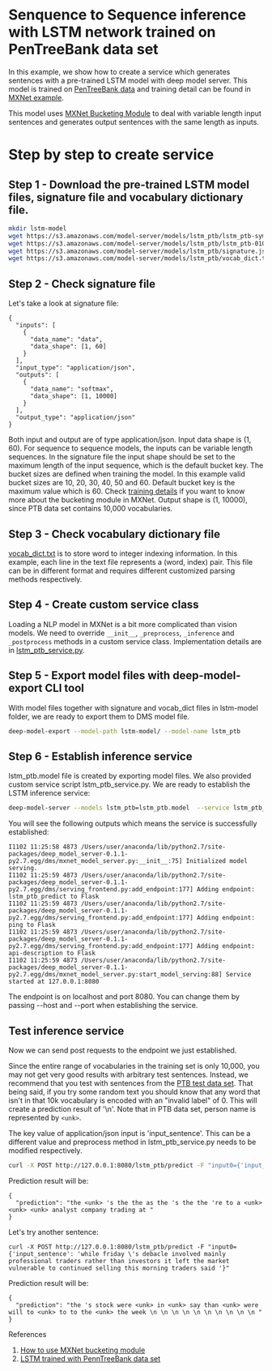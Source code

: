 # Senquence to Sequence inference with LSTM network trained on PenTreeBank data set

In this example, we show how to create a service which generates sentences with a pre-trained LSTM model with deep model server. This model is trained on [PenTreeBank data](https://catalog.ldc.upenn.edu/ldc99t42) and training detail can be found in [MXNet example](https://github.com/apache/incubator-mxnet/tree/master/example/rnn).

This model uses [MXNet Bucketing Module](https://mxnet.incubator.apache.org/how_to/bucketing.html) to deal with variable length input sentences and generates output sentences with the same length as inputs.

# Step by step to create service

## Step 1 - Download the pre-trained LSTM model files, signature file and vocabulary dictionary file.

```bash
mkdir lstm-model
wget https://s3.amazonaws.com/model-server/models/lstm_ptb/lstm_ptb-symbol.json -P lstm-model
wget https://s3.amazonaws.com/model-server/models/lstm_ptb/lstm_ptb-0100.params -P lstm-model
wget https://s3.amazonaws.com/model-server/models/lstm_ptb/signature.json -P lstm-model
wget https://s3.amazonaws.com/model-server/models/lstm_ptb/vocab_dict.txt -P lstm-model
```

## Step 2 - Check signature file

Let's take a look at signature file:
```
{
  "inputs": [
    {
      "data_name": "data",
      "data_shape": [1, 60]
    }
  ],
  "input_type": "application/json",
  "outputs": [
    {
      "data_name": "softmax",
      "data_shape": [1, 10000]
    }
  ],
  "output_type": "application/json"
}
```
Both input and output are of type application/json. Input data shape is (1, 60). For sequence to sequence models, the inputs can be variable length sequences. In the signature file the input shape should be set to the maximum length of the input sequence, which is the default bucket key. The bucket sizes are defined when training the model. In this example valid bucket sizes are 10, 20, 30, 40, 50 and 60. Default bucket key is the maximum value which is 60. Check [training details](https://github.com/apache/incubator-mxnet/blob/master/example/rnn/cudnn_lstm_bucketing.py) if you want to know more about the bucketing module in MXNet. Output shape is (1, 10000), since PTB data set contains 10,000 vocabularies.

## Step 3 - Check vocabulary dictionary file

[vocab_dict.txt](https://s3.amazonaws.com/model-server/models/lstm_ptb/vocab_dict.txt) is to store word to integer indexing information. In this example, each line in the text file represents a (word, index) pair. This file can be in different format and requires different customized parsing methods respectively.

## Step 4 - Create custom service class

Loading a NLP model in MXNet is a bit more complicated than vision models. We need to override `__init__`, `_preprocess`, `_inference` and `_postprocess` methods in a custom service class. Implementation details are in [lstm_ptb_service.py](lstm_ptb_service.py).

## Step 5 - Export model files with deep-model-export CLI tool

With model files together with signature and vocab_dict files in lstm-model folder, we are ready to export them to DMS model file.

```bash
deep-model-export --model-path lstm-model/ --model-name lstm_ptb
```

## Step 6 - Establish inference service

lstm_ptb.model file is created by exporting model files. We also provided custom service script lstm_ptb_service.py. We are ready to establish the LSTM inference service:

```bash
deep-model-server --models lstm_ptb=lstm_ptb.model  --service lstm_ptb_service.py
```
You will see the following outputs which means the service is successfully established:

```
I1102 11:25:58 4873 /Users/user/anaconda/lib/python2.7/site-packages/deep_model_server-0.1.1-py2.7.egg/dms/mxnet_model_server.py:__init__:75] Initialized model serving.
I1102 11:25:59 4873 /Users/user/anaconda/lib/python2.7/site-packages/deep_model_server-0.1.1-py2.7.egg/dms/serving_frontend.py:add_endpoint:177] Adding endpoint: lstm_ptb_predict to Flask
I1102 11:25:59 4873 /Users/user/anaconda/lib/python2.7/site-packages/deep_model_server-0.1.1-py2.7.egg/dms/serving_frontend.py:add_endpoint:177] Adding endpoint: ping to Flask
I1102 11:25:59 4873 /Users/user/anaconda/lib/python2.7/site-packages/deep_model_server-0.1.1-py2.7.egg/dms/serving_frontend.py:add_endpoint:177] Adding endpoint: api-description to Flask
I1102 11:25:59 4873 /Users/user/anaconda/lib/python2.7/site-packages/deep_model_server-0.1.1-py2.7.egg/dms/mxnet_model_server.py:start_model_serving:88] Service started at 127.0.0.1:8080
```

The endpoint is on localhost and port 8080. You can change them by passing --host and --port when establishing the service.

## Test inference service

Now we can send post requests to the endpoint we just established.

Since the entire range of vocabularies in the training set is only 10,000, you may not get very good results with arbitrary test sentences. Instead, we recommend that you test with sentences from the [PTB test data set](https://raw.githubusercontent.com/dmlc/web-data/master/mxnet/ptb/ptb.test.txt). That being said, if you try some random text you should know that any word that isn't in that 10k vocabulary is encoded with an "invalid label" of 0. This will create a prediction result of '\n'. Note that in PTB data set, person name is represented by `<unk>`.

The key value of application/json input is 'input_sentence'. This can be a different value and preprocess method in lstm_ptb_service.py needs to be modified respectively. 

```bash
curl -X POST http://127.0.0.1:8080/lstm_ptb/predict -F "input0={'input_sentence': 'on the exchange floor as soon as ual stopped trading we <unk> for a panic said one top floor trader'}"
```

Prediction result will be:

```
{
  "prediction": "the <unk> 's the the as the 's the the 're to a <unk> <unk> <unk> analyst company trading at "
}
```

Let's try another sentence:

```
curl -X POST http://127.0.0.1:8080/lstm_ptb/predict -F "input0={'input_sentence': 'while friday \'s debacle involved mainly professional traders rather than investors it left the market vulnerable to continued selling this morning traders said '}"
```

Prediction result will be:

```
{
  "prediction": "the 's stock were <unk> in <unk> say than <unk> were will to <unk> to to the <unk> the week \n \n \n \n \n \n \n \n \n \n "
}
```

References
1. [How to use MXNet bucketing module](https://mxnet.incubator.apache.org/how_to/bucketing.html)
2. [LSTM trained with PennTreeBank data set](https://github.com/apache/incubator-mxnet/tree/master/example/rnn)

